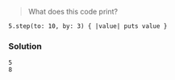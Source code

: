 > What does this code print?

    5.step(to: 10, by: 3) { |value| puts value }

### Solution

    5
    8